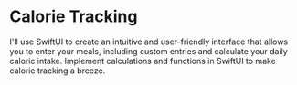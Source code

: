 # Calorie Tracking
I'll use SwiftUI to create an intuitive and user-friendly interface that allows you to enter your meals, including custom entries and calculate your daily caloric intake. Implement calculations and functions in SwiftUI to make calorie tracking a breeze.
